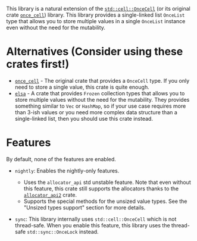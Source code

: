 
This library is a natural extension of the [`std::cell::OnceCell`](https://doc.rust-lang.org/std/cell/struct.OnceCell.html) (or its original crate [`once_cell`](https://crates.io/crates/once_cell)) library. This library provides a single-linked list `OnceList` type that allows you to store multiple values in a single `OnceList` instance even without the need for the mutability.

# Alternatives (Consider using these crates first!)

- [`once_cell`](https://crates.io/crates/once_cell) - The original crate that provides a `OnceCell` type. If you only need to store a single value, this crate is quite enough.
- [`elsa`](https://crates.io/crates/elsa) - A crate that provides `Frozen` collection types that allows you to store multiple values without the need for the mutability. They provides something similar to `Vec` or `HashMap`, so if your use case requires more than 3-ish values or you need more complex data structure than a single-linked list, then you should use this crate instead.

# Features

By default, none of the features are enabled.

- `nightly`: Enables the nightly-only features.

  - Uses the `allocator_api` std unstable feature. Note that even without this feature, this crate still supports the allocators thanks to the [`allocator_api2`](https://crates.io/crates/allocator-api2) crate.
  - Supports the special methods for the unsized value types. See the "Unsized types support" section for more details.

- `sync`: This library internally uses `std::cell::OnceCell` which is not thread-safe. When you enable this feature, this library uses the thread-safe `std::sync::OnceLock` instead.
